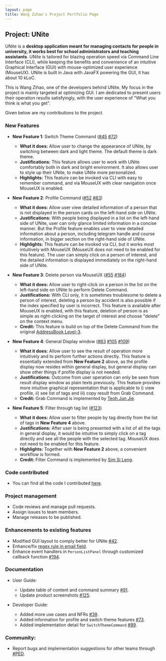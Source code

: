 ```yaml
---
layout: page
title: Wang Zihao's Project Portfolio Page
---
```


## Project: UNite

UNite is a **desktop application meant for managing contacts for people in university, it works best for school administrators and teaching assistants**. UNite is tailored for blazing operation speed via Command Line Interface (CLI), while keeping the benefits and convenience of an intuitive Graphical Interface (GUI) with mouse-optimized user experience (MouseUX). 
UNite is built in Java with JavaFX powering the GUI, it has about 10 kLoC.

This is Wang Zihao, one of the developers behind UNite. My focus in the project is mainly targeted at optimizing GUI. I am dedicated to present users their operation results satisfyingly, with the user experience of "What you think is what you get".

Given below are my contributions to the project.

### New Features
  * **New Feature 1**: Switch Theme Command ([#45](https://github.com/AY2122S2-CS2103T-W12-2/tp/pull/45) [#72](https://github.com/AY2122S2-CS2103T-W12-2/tp/pull/72))
    * **What it does:** Allow user to change the appearance of UNite, by switching between dark and light theme. The default theme is dark theme.
    * **Justifications:** This feature allows user to work with UNite comfortably both in dark and bright environment. It also allows user to style up their UNite, to make UNite more personalized.
    * **Highlights:** This feature can be invoked via CLI with easy to remember command, and via MouseUX with clear navigation once MouseUX is enabled.


  * **New Feature 2**: Profile Command ([#52](https://github.com/AY2122S2-CS2103T-W12-2/tp/pull/52) [#83](https://github.com/AY2122S2-CS2103T-W12-2/tp/pull/83))
    * **What it does:** Allow user view detailed information of a person that is not displayed in the person cards on the left-hand side on UNite.
    * **Justifications:** With people being displayed in a list on the left-hand side of UNite, user can only glance limited information in a concise manner. But the Profile feature enables user to view detailed information about a person, including telegram handle and course information, in bigger section on the right-hand side of UNite.
    * **Highlights:** This feature can be invoked via CLI, but it works most intuitively with MouseUX (MouseUX does not need to be enabled for this feature). The user can simply click on a person of interest, and the detailed information is displayed immediately on the right-hand side of UNite.


  * **New Feature 3**: Delete person via MouseUX ([#55](https://github.com/AY2122S2-CS2103T-W12-2/tp/pull/55) [#184](https://github.com/AY2122S2-CS2103T-W12-2/tp/pull/184))
    * **What it does:** Allow user to right-click on a person in the list on the left-hand side on UNite to perform Delete Command.
    * **Justifications:** With CLI only, it is sometimes troublesome to delete a person of interest, deleting a person by accident is also possible if the index specified by user is incorrect. This feature is available after MouseUX is enabled, with this feature, deletion of person is as simple as right-clicking on the target of interest and choose "delete" on the context menu.
    * **Credit:** This feature is build on top of the Delete Command from the original [AddressBook Level-3](https://se-education.org/addressbook-level3/).


  * **New Feature 4**: General Display window ([#83](https://github.com/AY2122S2-CS2103T-W12-2/tp/pull/83) [#105](https://github.com/AY2122S2-CS2103T-W12-2/tp/pull/105) [#109](https://github.com/AY2122S2-CS2103T-W12-2/tp/pull/109))
    * **What it does:** Allow user to see the result of operation more intuitively and to perform further actions directly. This feature is essentially extended from **New Feature 2** above, as the profile display now resides within general display, but general display can show other things if profile display is not needed. 
    * **Justifications:** Outcome from user operation can only be seen from result display window as plain texts previously. This feature provides more intuitive graphical representation that is applicable to i) view profile, ii) see list of tags and iii) copy result from Grab Command. 
    * **Credit:** Grab Command is implemented by [Teoh Jun Jie](https://github.com/junjieteoh).


  * **New Feature 5**: Filter through tag list ([#123](https://github.com/AY2122S2-CS2103T-W12-2/tp/pull/123))
    * **What it does:** Allow user to filter people by tag directly from the list of tags in **New Feature 4** above.
    * **Justifications:** After user is being presented with a list of all the tags in general display, it would be intuitive to simply click on a tag directly and see all the people with the selected tag. MouseUX does not need to be enabled for this feature.
    * **Highlights:** Together with **New Feature 2** above, a convenient workflow is formed.
    * **Credit:** Filter Command is implemented by [Sim Si Leng](https://github.com/pnutzz-0207).
  

### Code contributed
 * You can find all the code I contributed [here](https://nus-cs2103-ay2122s2.github.io/tp-dashboard/?search=9teMare&sort=groupTitle&sortWithin=title&timeframe=commit&mergegroup=&groupSelect=groupByRepos&breakdown=true&checkedFileTypes=docs~functional-code~test-code~other&since=2022-02-18&tabOpen=true&zFR=false&tabAuthor=9teMare&tabRepo=AY2122S2-CS2103T-W12-2%2Ftp%5Bmaster%5D&authorshipIsMergeGroup=false&authorshipFileTypes=docs~functional-code~test-code~other&authorshipIsBinaryFileTypeChecked=false&tabType=authorship).


### Project management
  * Code reviews and manage pull requests.
  * Assign issues to team members.
  * Manage releases to be published.


### Enhancements to existing features
  * Modified GUI layout to comply better for UNite [#42](https://github.com/AY2122S2-CS2103T-W12-2/tp/pull/42).
  * Enhance/fix [regex rule in email field](https://github.com/9teMare/tp/blob/1aaf542f440d3e6308db34bb3f7ddfde6a0e1b61/src/main/java/seedu/unite/model/person/Email.java#L31).
  * Enhance event handlers in `PersonListPanel` through customized callback function [#194](https://github.com/AY2122S2-CS2103T-W12-2/tp/pull/194).


### Documentation
  * User Guide:
    * Update table of content and command summary [#91](https://github.com/AY2122S2-CS2103T-W12-2/tp/pull/91).
    * Update product screenshots [#125](https://github.com/AY2122S2-CS2103T-W12-2/tp/pull/125).
    

  * Developer Guide:
    * Added more use cases and NFRs [#39](https://github.com/AY2122S2-CS2103T-W12-2/tp/pull/39).
    * Added information for profile and switch theme features [#73](https://github.com/AY2122S2-CS2103T-W12-2/tp/pull/73).
    * Added implementation detail for `SwitchThemeCommand` [#89](https://github.com/AY2122S2-CS2103T-W12-2/tp/pull/89).


### Community:
  * Report bugs and implementation suggestions for other teams through [#PED](https://github.com/9teMare/ped/issues).
  